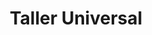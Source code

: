 ---
title: "Taller Universal"
url: /san-salvador/taller-universal/
shop: reparación de automóviles
---
